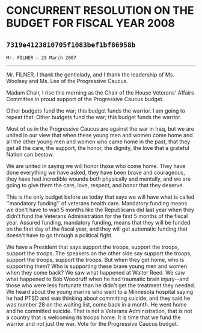 # CONCURRENT RESOLUTION ON THE BUDGET FOR FISCAL YEAR 2008
## `7319e4123810705f1083bef1bf86958b`
`Mr. FILNER — 29 March 2007`

---


Mr. FILNER. I thank the gentlelady, and I thank the leadership of Ms. 
Woolsey and Ms. Lee of the Progressive Caucus.

Madam Chair, I rise this morning as the Chair of the House Veterans' 
Affairs Committee in proud support of the Progressive Caucus budget.

Other budgets fund the war; this budget funds the warrior. I am going 
to repeat that: Other budgets fund the war; this budget funds the 
warrior.

Most of us in the Progressive Caucus are against the war in Iraq, but 
we are united in our view that when these young men and women come home 
and all the other young men and women who came home in the past, that 
they get all the care, the support, the honor, the dignity, the love 
that a grateful Nation can bestow.

We are united in saying we will honor those who come home. They have 
done everything we have asked, they have been brave and courageous, 
they have had incredible wounds both physically and mentally, and we 
are going to give them the care, love, respect, and honor that they 
deserve.

This is the only budget before us today that says we will have what 
is called ''mandatory funding'' of veterans health care. Mandatory 
funding means we don't have to wait 5 months like the Republicans did 
last year when they didn't fund the Veterans Administration for the 
first 5 months of the fiscal year. Assured funding, mandatory funding, 
means that they will be funded on the first day of the fiscal year, and 
they will get automatic funding that doesn't have to go through a 
political fight.

We have a President that says support the troops, support the troops, 
support the troops. The speakers on the other side say support the 
troops, support the troops, support the troops. But when they get home, 
who is supporting them? Who is supporting these brave young men and 
women when they come back? We saw what happened at Walter Reed. We saw 
what happened to Bob Woodruff when he had traumatic brain injury--and 
those who were less fortunate than he didn't get the treatment they 
needed. We heard about the young marine who went to a Minnesota 
hospital saying he had PTSD and was thinking about committing suicide, 
and they said he was number 28 on the waiting list, come back in a 
month. He went home and he committed suicide. That is not a Veterans 
Administration, that is not a country that is welcoming its troops 
home. It is time that we fund the warrior and not just the war. Vote 
for the Progressive Caucus budget.